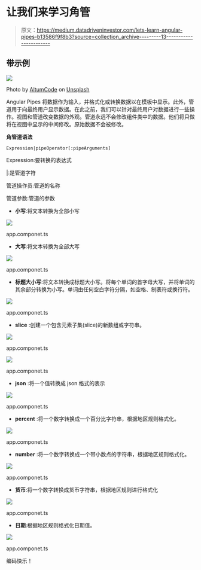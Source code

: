 # 让我们来学习角管

> 原文：<https://medium.datadriveninvestor.com/lets-learn-angular-pipes-b13586f9f8b3?source=collection_archive---------13----------------------->

## 带示例

![](img/3736fc9e426a1959aeb7a60ab88f3ce2.png)

Photo by [AltumCode](https://unsplash.com/@altumcode?utm_source=medium&utm_medium=referral) on [Unsplash](https://unsplash.com?utm_source=medium&utm_medium=referral)

Angular Pipes 将数据作为输入，并格式化或转换数据以在模板中显示。此外，管道用于向最终用户显示数据。在此之前，我们可以针对最终用户对数据进行一些操作。视图和管道改变数据的外观。管道永远不会修改组件类中的数据。他们将只做将在视图中显示的中间修改。原始数据不会被修改。

**角管道语法**

```
Expression|pipeOperator[:pipeArguments]
```

Expression:要转换的表达式

|:是管道字符

管道操作员:管道的名称

管道参数:管道的参数

*   **小写**:将文本转换为全部小写

![](img/6e0eca266cd2f8f55d6def36055b3b9f.png)

app.componet.ts

*   **大写**:将文本转换为全部大写

![](img/032154f4799fe05d63e48d801149b439.png)

app.componet.ts

*   **标题大小写**:将文本转换成标题大小写。将每个单词的首字母大写，并将单词的其余部分转换为小写。单词由任何空白字符分隔，如空格、制表符或换行符。

![](img/2dcf037aab5edca78575eb7c5c2a0cbe.png)

app.componet.ts

*   **slice** :创建一个包含元素子集(slice)的新数组或字符串。

![](img/a698355448f5e7f0aecf8001f6ee653c.png)

app.componet.ts

![](img/76dbfb9339a01bc892f969febb7a7abd.png)

app.componet.ts

*   **json** :将一个值转换成 json 格式的表示

![](img/ea8fe8dc304e4a60443370b6836f82ce.png)

app.componet.ts

*   **percent** :将一个数字转换成一个百分比字符串，根据地区规则格式化。

![](img/151a22b5b3e3ee5809627ce64d8281d8.png)

app.componet.ts

*   **number** :将一个数字转换成一个带小数点的字符串，根据地区规则格式化。

![](img/7bc4fcab3b8298641ef40df46e48af8b.png)

app.componet.ts

*   **货币**:将一个数字转换成货币字符串，根据地区规则进行格式化

![](img/8ce05ef0b6ef801e97e9149af01e8453.png)

app.componet.ts

*   **日期**:根据地区规则格式化日期值。

![](img/196bf7ecb8de37c3e63dbcf4377b8c33.png)

app.componet.ts

编码快乐！